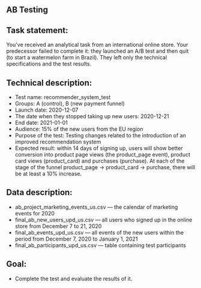 AB Testing
-----------

Task statement:
--------------
  You've received an analytical task from an international online store. 
  Your predecessor failed to complete it: they launched an A/B test and then quit (to start a watermelon farm in Brazil). 
  They left only the technical specifications and the test results.

Technical description:
------------
  - Test name: recommender_system_test
  - Groups: А (control), B (new payment funnel)
  - Launch date: 2020-12-07
  - The date when they stopped taking up new users: 2020-12-21
  - End date: 2021-01-01
  - Audience: 15% of the new users from the EU region
  - Purpose of the test: 
  Testing changes related to the introduction of an improved recommendation system
  - Expected result: 
  within 14 days of signing up, users will show better conversion into product page views (the product_page event), 
  product card views (product_card) and purchases (purchase). At each of the stage of the funnel product_page → product_card → purchase, there will be at least a 10% increase.
  
Data description:
------------
  - ab_project_marketing_events_us.csv — the calendar of marketing events for 2020
  - final_ab_new_users_upd_us.csv — all users who signed up in the online store from December 7 to 21, 2020
  - final_ab_events_upd_us.csv — all events of the new users within the period from December 7, 2020 to January 1, 2021
  - final_ab_participants_upd_us.csv — table containing test participants
  
Goal:
---------
  - Complete the test and evaluate the results of it.
